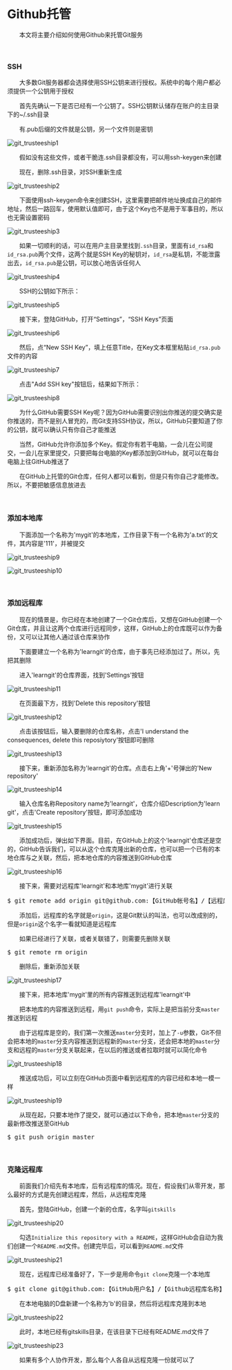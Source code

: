 # Github托管

&emsp;&emsp;本文将主要介绍如何使用Github来托管Git服务

&nbsp;

### SSH

&emsp;&emsp;大多数Git服务器都会选择使用SSH公钥来进行授权。系统中的每个用户都必须提供一个公钥用于授权

&emsp;&emsp;首先先确认一下是否已经有一个公钥了。SSH公钥默认储存在账户的主目录下的~/.ssh目录

&emsp;&emsp;有.pub后缀的文件就是公钥，另一个文件则是密钥

![git_trusteeship1](https://pic.xiaohuochai.site/blog/git_trusteeship1.png)


&emsp;&emsp;假如没有这些文件，或者干脆连.ssh目录都没有，可以用ssh-keygen来创建

&emsp;&emsp;现在，删除.ssh目录，对SSH重新生成

![git_trusteeship2](https://pic.xiaohuochai.site/blog/git_trusteeship2.png)


&emsp;&emsp;下面使用ssh-keygen命令来创建SSH，这里需要把邮件地址换成自己的邮件地址，然后一路回车，使用默认值即可，由于这个Key也不是用于军事目的，所以也无需设置密码

![git_trusteeship3](https://pic.xiaohuochai.site/blog/git_trusteeship3.png)


&emsp;&emsp;如果一切顺利的话，可以在用户主目录里找到`.ssh`目录，里面有`id_rsa`和`id_rsa.pub`两个文件，这两个就是SSH Key的秘钥对，`id_rsa`是私钥，不能泄露出去，`id_rsa.pub`是公钥，可以放心地告诉任何人

![git_trusteeship4](https://pic.xiaohuochai.site/blog/git_trusteeship4.png)


&emsp;&emsp;SSH的公钥如下所示：

![git_trusteeship5](http://images2015.cnblogs.com/blog/740839/201704/740839-20170412083800876-24345898.png)


&emsp;&emsp;接下来，登陆GitHub，打开&ldquo;Settings&rdquo;，&ldquo;SSH Keys&rdquo;页面

![git_trusteeship6](https://pic.xiaohuochai.site/blog/git_trusteeship6.png)


&emsp;&emsp;然后，点&ldquo;New&nbsp;SSH Key&rdquo;，填上任意Title，在Key文本框里粘贴`id_rsa.pub`文件的内容

![git_trusteeship7](https://pic.xiaohuochai.site/blog/git_trusteeship7.png)


&emsp;&emsp;点击"Add SSH key"按钮后，结果如下所示：

![git_trusteeship8](https://pic.xiaohuochai.site/blog/git_trusteeship8.png)


&emsp;&emsp;为什么GitHub需要SSH Key呢？因为GitHub需要识别出你推送的提交确实是你推送的，而不是别人冒充的，而Git支持SSH协议，所以，GitHub只要知道了你的公钥，就可以确认只有你自己才能推送

&emsp;&emsp;当然，GitHub允许你添加多个Key。假定你有若干电脑，一会儿在公司提交，一会儿在家里提交，只要把每台电脑的Key都添加到GitHub，就可以在每台电脑上往GitHub推送了

&emsp;&emsp;在GitHub上托管的Git仓库，任何人都可以看到，但是只有你自己才能修改。所以，不要把敏感信息放进去

&nbsp;

### 添加本地库

&emsp;&emsp;下面添加一个名称为'mygit'的本地库，工作目录下有一个名称为'a.txt'的文件，其内容是'111'，并被提交

![git_trusteeship9](https://pic.xiaohuochai.site/blog/git_trusteeship9.png)

![git_trusteeship10](https://pic.xiaohuochai.site/blog/git_trusteeship10.png)


&nbsp;

### 添加远程库

&emsp;&emsp;现在的情景是，你已经在本地创建了一个Git仓库后，又想在GitHub创建一个Git仓库，并且让这两个仓库进行远程同步，这样，GitHub上的仓库既可以作为备份，又可以让其他人通过该仓库来协作

&emsp;&emsp;下面要建立一个名称为'learngit'的仓库，由于事先已经添加过了。所以，先把其删除

&emsp;&emsp;进入'learngit'的仓库界面，找到'Settings'按钮

![git_trusteeship11](https://pic.xiaohuochai.site/blog/git_trusteeship11.png)


&emsp;&emsp;在页面最下方，找到'Delete this repository'按钮

![git_trusteeship12](https://pic.xiaohuochai.site/blog/git_trusteeship12.png)


&emsp;&emsp;点击该按钮后，输入要删除的仓库名称，点击'I understand the consequences, delete this reposiytory'按钮即可删除

![git_trusteeship13](https://pic.xiaohuochai.site/blog/git_trusteeship13.png)


&emsp;&emsp;接下来，重新添加名称为'learngit'的仓库。点击右上角'+'号弹出的'New repository'

![git_trusteeship14](https://pic.xiaohuochai.site/blog/git_trusteeship14.png)


&emsp;&emsp;输入仓库名称Repository name为'learngit'，仓库介绍Description为'learn git'，点击'Create repository'按钮，即可添加成功

![git_trusteeship15](https://pic.xiaohuochai.site/blog/git_trusteeship15.png)


&emsp;&emsp;添加成功后，弹出如下界面。目前，在GitHub上的这个'learngit'仓库还是空的，GitHub告诉我们，可以从这个仓库克隆出新的仓库，也可以把一个已有的本地仓库与之关联，然后，把本地仓库的内容推送到GitHub仓库

![git_trusteeship16](https://pic.xiaohuochai.site/blog/git_trusteeship16.png)


&emsp;&emsp;接下来，需要对远程库'learngit'和本地库'mygit'进行关联

<div>
<pre>$ git remote add origin git@github.com:【GitHub帐号名】/【远程库的名称】.git</pre>
</div>

&emsp;&emsp;添加后，远程库的名字就是`origin`，这是Git默认的叫法，也可以改成别的，但是`origin`这个名字一看就知道是远程库

&emsp;&emsp;如果已经进行了关联，或者关联错了，则需要先删除关联

<div>
<pre>$ git remote rm origin</pre>
</div>

&emsp;&emsp;删除后，重新添加关联

![git_trusteeship17](https://pic.xiaohuochai.site/blog/git_trusteeship17.png)


&emsp;&emsp;接下来，把本地库'mygit'里的所有内容推送到远程库'learngit'中

&emsp;&emsp;把本地库的内容推送到远程，用`git push`命令，实际上是把当前分支`master`推送到远程

&emsp;&emsp;由于远程库是空的，我们第一次推送`master`分支时，加上了`-u`参数，Git不但会把本地的`master`分支内容推送到远程新的`master`分支，还会把本地的`master`分支和远程的`master`分支关联起来，在以后的推送或者拉取时就可以简化命令

![git_trusteeship18](https://pic.xiaohuochai.site/blog/git_trusteeship18.png)


&emsp;&emsp;推送成功后，可以立刻在GitHub页面中看到远程库的内容已经和本地一模一样

![git_trusteeship19](https://pic.xiaohuochai.site/blog/git_trusteeship19.png)


&emsp;&emsp;从现在起，只要本地作了提交，就可以通过以下命令，把本地`master`分支的最新修改推送至GitHub

<div>
<pre>$ git push origin master</pre>
</div>

&nbsp;

### 克隆远程库

&emsp;&emsp;前面我们介绍先有本地库，后有远程库的情况。现在，假设我们从零开发，那么最好的方式是先创建远程库，然后，从远程库克隆

&emsp;&emsp;首先，登陆GitHub，创建一个新的仓库，名字叫`gitskills`

![git_trusteeship20](https://pic.xiaohuochai.site/blog/git_trusteeship20.png)


&emsp;&emsp;勾选`Initialize this repository with a README`，这样GitHub会自动为我们创建一个`README.md`文件。创建完毕后，可以看到`README.md`文件

![git_trusteeship21](https://pic.xiaohuochai.site/blog/git_trusteeship21.png)


&emsp;&emsp;现在，远程库已经准备好了，下一步是用命令`git clone`克隆一个本地库

<div>
<pre>$ git clone git@github.com:【GitHub用户名】/【Github远程库名称】.git</pre>
</div>

&emsp;&emsp;在本地电脑的D盘新建一个名称为'b'的目录，然后将远程库克隆到本地

![git_trusteeship22](https://pic.xiaohuochai.site/blog/git_trusteeship22.png)


&emsp;&emsp;此时，本地已经有gitskills目录，在该目录下已经有README.md文件了

![git_trusteeship23](https://pic.xiaohuochai.site/blog/git_trusteeship23.png)


&emsp;&emsp;如果有多个人协作开发，那么每个人各自从远程克隆一份就可以了